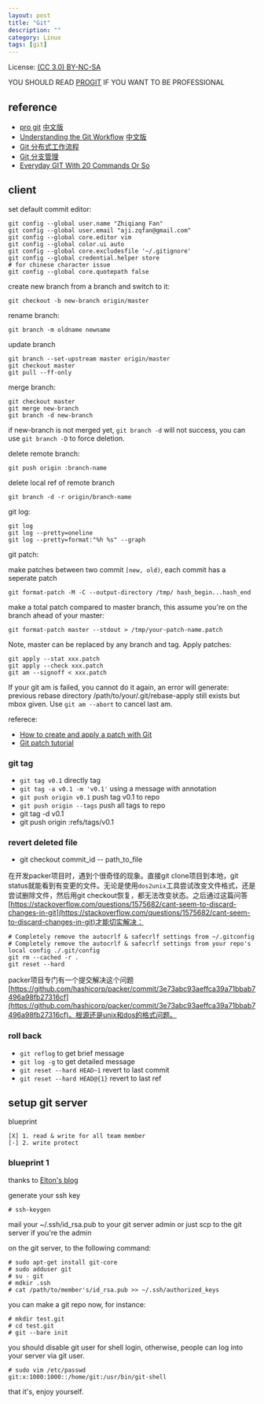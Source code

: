 ```yaml
---
layout: post
title: "Git"
description: ""
category: Linux
tags: [git]
---
```


License: [(CC 3.0) BY-NC-SA](http://creativecommons.org/licenses/by-nc-sa/3.0/)

YOU SHOULD READ [PROGIT](http://git-scm.com/book) IF YOU WANT TO BE PROFESSIONAL

## reference

* [pro git](http://git-scm.com/book/) [中文版](http://git-scm.com/book/zh)
* [Understanding the Git Workflow](https://sandofsky.com/blog/git-workflow.html) [中文版](http://kb.cnblogs.com/page/152176/)
* [Git 分布式工作流程](http://wangyan.org/blog/git-work.html)
* [Git 分支管理](http://wangyan.org/blog/git-branch.html)
* [Everyday GIT With 20 Commands Or So](https://www.kernel.org/pub/software/scm/git/docs/everyday.html)

## client

set default commit editor:

    git config --global user.name "Zhiqiang Fan"
    git config --global user.email "aji.zqfan@gmail.com"
    git config --global core.editor vim
    git config --global color.ui auto
    git config --global core.excludesfile '~/.gitignore'
    git config --global credential.helper store
    # for chinese character issue
    git config --global core.quotepath false

create new branch from a branch and switch to it:

    git checkout -b new-branch origin/master

rename branch:

    git branch -m oldname newname

update branch

    git branch --set-upstream master origin/master
    git checkout master
    git pull --ff-only

merge branch:

    git checkout master
    git merge new-branch
    git branch -d new-branch

if new-branch is not merged yet, `git branch -d` will not success, you can use `git branch -D` to force deletion.

delete remote branch:

    git push origin :branch-name

delete local ref of remote branch

    git branch -d -r origin/branch-name

git log:

    git log
    git log --pretty=oneline
    git log --pretty=format:"%h %s" --graph

git patch:

make patches between two commit `[new, old)`, each commit has a seperate patch

    git format-patch -M -C --output-directory /tmp/ hash_begin...hash_end

make a total patch compared to master branch, this assume you're on the branch ahead of your master:

    git format-patch master --stdout > /tmp/your-patch-name.patch

Note, master can be replaced by any branch and tag. Apply patches:

    git apply --stat xxx.patch
    git apply --check xxx.patch
    git am --signoff < xxx.patch

If your git am is failed, you cannot do it again, an error will generate: previous rebase directory /path/to/your/.git/rebase-apply still exists but mbox given. Use `git am --abort` to cancel last am.

referece:

* [How to create and apply a patch with Git](http://ariejan.net/2009/10/26/how-to-create-and-apply-a-patch-with-git/)
* [Git patch tutorial](http://luhman.org/blog/2009/09/22/git-patch-tutorial)

### git tag

* `git tag v0.1` directly tag
* `git tag -a v0.1 -m 'v0.1'` using a message with annotation
* `git push origin v0.1` push tag v0.1 to repo
* `git push origin --tags` push all tags to repo
* git tag -d v0.1
* git push origin :refs/tags/v0.1

### revert deleted file

* git checkout commit_id -- path_to_file

在开发packer项目时，遇到个很奇怪的现象。直接git clone项目到本地，git status就能看到有变更的文件。无论是使用`dos2unix`工具尝试改变文件格式，还是尝试删除文件，然后用git checkout恢复，都无法改变状态。之后通过这篇问答[https://stackoverflow.com/questions/1575682/cant-seem-to-discard-changes-in-git](https://stackoverflow.com/questions/1575682/cant-seem-to-discard-changes-in-git)才能切实解决：

```
# Completely remove the autocrlf & safecrlf settings from ~/.gitconfig
# Completely remove the autocrlf & safecrlf settings from your repo's local config ./.git/config
git rm --cached -r .
git reset --hard
```

packer项目专门有一个提交解决这个问题[https://github.com/hashicorp/packer/commit/3e73abc93aeffca39a71bbab7496a98fb27316cf](https://github.com/hashicorp/packer/commit/3e73abc93aeffca39a71bbab7496a98fb27316cf)。根源还是unix和dos的格式问题。

### roll back

* `git reflog` to get brief message
* `git log -g` to get detailed message
* `git reset --hard HEAD~1` revert to last commit
* `git reset --hard HEAD@{1}` revert to last ref

## setup git server

blueprint

    [X] 1. read & write for all team member
    [-] 2. write protect

### blueprint 1

thanks to [Elton's blog](http://blog.prosight.me/index.php/2009/11/485)

generate your ssh key

    # ssh-keygen

mail your ~/.ssh/id_rsa.pub to your git server admin or just scp to the git server if you're the admin

on the git server, to the following command:

    # sudo apt-get install git-core
    # sudo adduser git
    # su - git
    # mdkir .ssh
    # cat /path/to/member's/id_rsa.pub >> ~/.ssh/authorized_keys

you can make a git repo now, for instance:

    # mkdir test.git
    # cd test.git
    # git --bare init

you should disable git user for shell login, otherwise, people can log into your server via git user.

    # sudo vim /etc/passwd
    git:x:1000:1000::/home/git:/usr/bin/git-shell

that it's, enjoy yourself.



